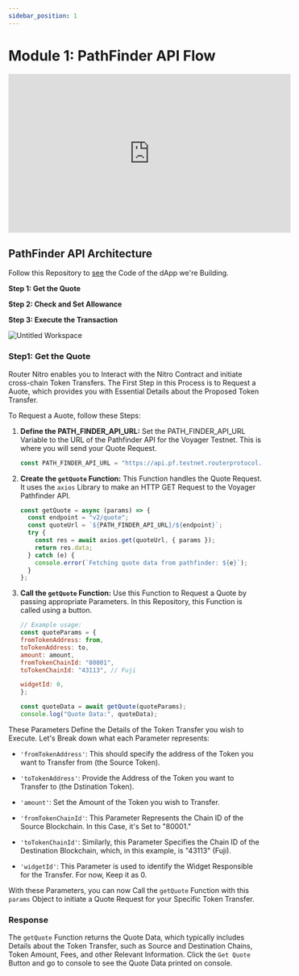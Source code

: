 ```yaml
---
sidebar_position: 1
---
```



# Module 1: PathFinder API Flow

<iframe width="560" height="315" src="https://www.youtube.com/embed/ENIIS-LqbI0" frameborder="0" allow="accelerometer; autoplay; encrypted-media; gyroscope; picture-in-picture" allowfullscreen></iframe>

## PathFinder API Architecture

Follow this Repository to [see](https://github.com/router-resources/BuidingonNitro) the Code of the dApp we're Building.

**Step 1: Get the Quote**

**Step 2: Check and Set Allowance**

**Step 3: Execute the Transaction**

![Untitled Workspace](https://github.com/router-resources/Voyager-2-Cookbook/assets/124175970/0e7775f5-cf4f-41b1-a57d-bfc57e2fc44f)

### Step1: Get the Quote

Router Nitro enables you to Interact with the Nitro Contract and initiate cross-chain Token Transfers. The First Step in this Process is to Request a Auote, which provides you with Essential Details about the Proposed Token Transfer.

To Request a Auote, follow these Steps:

1. **Define the PATH_FINDER_API_URL:** Set the PATH_FINDER_API_URL Variable to the URL of the Pathfinder API for the Voyager Testnet. This is where you will send your Quote Request.

   ```javascript
   const PATH_FINDER_API_URL = "https://api.pf.testnet.routerprotocol.com/api";
   ```

2. **Create the `getQuote` Function:** This Function handles the Quote Request. It uses the `axios` Library to make an HTTP GET Request to the Voyager Pathfinder API.

   ```javascript
   const getQuote = async (params) => {
     const endpoint = "v2/quote";
     const quoteUrl = `${PATH_FINDER_API_URL}/${endpoint}`;
     try {
       const res = await axios.get(quoteUrl, { params });
       return res.data;
     } catch (e) {
       console.error(`Fetching quote data from pathfinder: ${e}`);
     }
   };
   ```

3. **Call the `getQuote` Function:** Use this Function to Request a Quote by passing appropriate Parameters. In this Repository, this Function is called using a button.

    ```javascript
    // Example usage:
    const quoteParams = {
    fromTokenAddress: from,
    toTokenAddress: to,
    amount: amount,
    fromTokenChainId: "80001",
    toTokenChainId: "43113", // Fuji

    widgetId: 0, 
    };

    const quoteData = await getQuote(quoteParams);
    console.log("Quote Data:", quoteData);
    ```

These Parameters Define the Details of the Token Transfer you wish to Execute. Let's Break down what each Parameter represents:

- `'fromTokenAddress'`: This should specify the address of the Token you want to Transfer from (the Source Token).

- `'toTokenAddress'`: Provide the Address of the Token you want to Transfer to (the Dstination Token).

- `'amount'`: Set the Amount of the Token you wish to Transfer.

- `'fromTokenChainId'`: This Parameter Represents the Chain ID of the Source Blockchain. In this Case, it's Set to "80001."

- `'toTokenChainId'`: Similarly, this Parameter Specifies the Chain ID of the Destination Blockchain, which, in this example, is "43113" (Fuji).

- `'widgetId'`: This Parameter is used to identify the Widget Responsible for the Transfer. For now, Keep it as 0.

With these Parameters, you can now Call the `getQuote` Function with this `params` Object to initiate a Quote Request for your Specific Token Transfer.

### Response

The `getQuote` Function returns the Quote Data, which typically includes Details about the Token Transfer, such as Source and Destination Chains, Token Amount, Fees, and other Relevant Information. Click the <code>Get Quote</code> Button and go to console to see the Quote Data printed on console.
